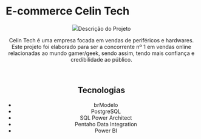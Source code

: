 # E-commerce Celin Tech
<div align="center">
<img src="https://github.com/Gabriel-js/CelinTech/blob/main/0%20-%20Documentação/Imagem/logo.png
</div>

<br>

## Descrição do Projeto
Celin Tech é uma empresa focada em vendas de periféricos e hardwares. Este projeto foi elaborado para ser a concorrente nº 1 em vendas online relacionadas ao mundo gamer/geek, sendo assim, tendo mais confiança e credibilidade ao público.

<br>

## Tecnologias
- brModelo
- PostgreSQL
- SQL Power Architect
- Pentaho Data Integration
- Power BI

<br>
